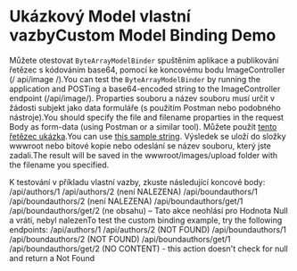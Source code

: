 # <a name="custom-model-binding-demo"></a><span data-ttu-id="ef18a-101">Ukázkový Model vlastní vazby</span><span class="sxs-lookup"><span data-stu-id="ef18a-101">Custom Model Binding Demo</span></span>

<span data-ttu-id="ef18a-102">Můžete otestovat `ByteArrayModelBinder` spuštěním aplikace a publikování řetězec s kódováním base64, pomocí ke koncovému bodu ImageController (/ api/image /).</span><span class="sxs-lookup"><span data-stu-id="ef18a-102">You can test the `ByteArrayModelBinder` by running the application and POSTing a base64-encoded string to the ImageController endpoint (/api/image/).</span></span> <span data-ttu-id="ef18a-103">Proparties souboru a název souboru musí určit v žádosti subjekt jako data formuláře (s použitím Postman nebo podobného nástroje).</span><span class="sxs-lookup"><span data-stu-id="ef18a-103">You should specify the file and filename proparties in the request Body as form-data (using Postman or a similar tool).</span></span> <span data-ttu-id="ef18a-104">Můžete použít [tento řetězec ukázka](Base64String.txt).</span><span class="sxs-lookup"><span data-stu-id="ef18a-104">You can use [this sample string](Base64String.txt).</span></span> <span data-ttu-id="ef18a-105">Výsledek se uloží do složky wwwroot nebo bitové kopie nebo odeslání se název souboru, který jste zadali.</span><span class="sxs-lookup"><span data-stu-id="ef18a-105">The result will be saved in the wwwroot/images/upload folder with the filename you specified.</span></span>

<span data-ttu-id="ef18a-106">K testování v příkladu vlastní vazby, zkuste následující koncové body: /api/authors/1 /api/authors/2 (není NALEZENA) /api/boundauthors/1 /api/boundauthors/2 (není NALEZENA) /api/boundauthors/get/1 /api/boundauthors/get/2 (ne obsahu) – Tato akce neohlásí pro Hodnota Null a vrátí, nebyl nalezen</span><span class="sxs-lookup"><span data-stu-id="ef18a-106">To test the custom binding example, try the following endpoints: /api/authors/1 /api/authors/2 (NOT FOUND) /api/boundauthors/1 /api/boundauthors/2 (NOT FOUND) /api/boundauthors/get/1 /api/boundauthors/get/2 (NO CONTENT) - this action doesn't check for null and return a Not Found</span></span>

